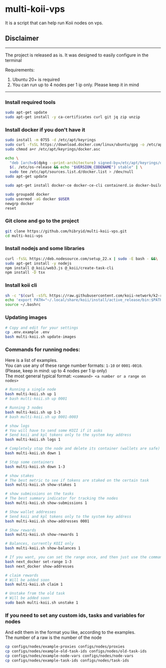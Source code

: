 # multi-koii-vps

It is a script that can help run Koii nodes on vps.

## Disclaimer
***
The project is released as is.
It was designed to easily configure in the terminal

Requirements:
1. Ubuntu 20+ is required
2. You can run up to 4 nodes per 1 ip only. Please keep it in mind
***


### Install required tools
```bash
sudo apt-get update
sudo apt-get install -y ca-certificates curl git jq zip unzip
```

### Install docker if you don't have it
```bash
sudo install -m 0755 -d /etc/apt/keyrings
sudo curl -fsSL https://download.docker.com/linux/ubuntu/gpg -o /etc/apt/keyrings/docker.asc
sudo chmod a+r /etc/apt/keyrings/docker.asc

echo \
  "deb [arch=$(dpkg --print-architecture) signed-by=/etc/apt/keyrings/docker.asc] https://download.docker.com/linux/ubuntu \
  $(. /etc/os-release && echo "$VERSION_CODENAME") stable" | \
  sudo tee /etc/apt/sources.list.d/docker.list > /dev/null
sudo apt-get update

sudo apt-get install docker-ce docker-ce-cli containerd.io docker-buildx-plugin docker-compose-plugin -y

sudo groupadd docker
sudo usermod -aG docker $USER
newgrp docker
reset
```

### Git clone and go to the project
```bash
git clone https://github.com/hibryid/multi-koii-vps.git
cd multi-koii-vps
```

### Install nodejs and some libraries
```bash
curl -fsSL https://deb.nodesource.com/setup_22.x | sudo -E bash - &&\
sudo apt-get install -y nodejs
npm install @_koii/web3.js @_koii/create-task-cli
npm install -D tsx
```

### Install koii cli
```bash
sh -c "$(curl -sSfL https://raw.githubusercontent.com/koii-network/k2-release/master/k2-install-init_v1.16.4.sh)"
echo 'export PATH="~/.local/share/koii/install/active_release/bin:$PATH"' > ~/.bashrc
source ~/.bashrc
```


### Updating images
```bash
# Copy and edit for your settings
cp .env.example .env
bash multi-koii.sh update-images
```

### Commands for running nodes:
Here is a list of examples.\
You can use any of these range number formats: `1-10` or `0001-0010`. \
(Please, keep in mind: up to 4 nodes per 1 ip only) \
The most general typical format: `<command> <a number or a range on nodes>`
```bash
# Running a single node
bash multi-koii.sh up 1
# bash multi-koii.sh up 0001

# Running 3 nodes
bash multi-koii.sh up 1-3
# bash multi-koii.sh up 0001-0003

# show logs
# You will have to send some KOII if it asks
# Send koii and kpl tokens only to the system key address
bash multi-koii.sh logs 1

# Completely stop the node and delete its container (wallets are safe)
bash multi-koii.sh down 1

# Stop some containers
bash multi-koii.sh down 1-3

# show stakes
# The best metric to see if tokens are staked on the certain task
bash multi-koii.sh show-stakes 1

# show submissions on the tasks
# The best summary indicator for tracking the nodes
bash multi-koii.sh show-submissions 1

# Show wallet addresses
# Send koii and kpl tokens only to the system key address
bash multi-koii.sh show-addresses 0001

# Show rewards
bash multi-koii.sh show-rewards 1

# Balances, currently KOII only
bash multi-koii.sh show-balances 1

# If you want, you can set the range once, and then just use the command
bash next_docker set-range 1-3
bash next_docker show-addresses

# claim rewards
# Will be added soon
bash multi-koii.sh claim 1

# Unstake from the old task
# Will be added soon
sudo bash multi-koii.sh unstake 1
```

### If you need to set any custom ids, tasks and variables for nodes
And edit them in the format you like, according to the examples. \
The number of a raw is the number of the node
```bash
cp configs/nodes/example-proxies configs/nodes/proxies
cp configs/nodes/example-old-task-ids configs/nodes/old-task-ids
cp configs/nodes/example-node-vars configs/nodes/node-vars
cp configs/nodes/example-task-ids configs/nodes/task-ids
```
